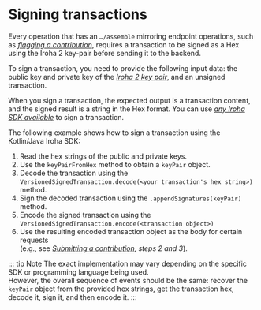# Signing transactions

Every operation that has an `…/assemble` mirroring endpoint operations, such as [*flagging a contribution*](Flagging_a_contribution.md), requires a transaction to be signed as a Hex using the Iroha 2 key-pair before sending it to the backend.

To sign a transaction, you need to provide the following input data: the public key and private key of the [*Iroha 2 key pair*](https://github.com/soramitsu/orillion-docs/blob/develop/manual/manual.rst#iroha2-key-pair), and an unsigned transaction.

[//]: # (FIXME dead link to iroha key pair)

When you sign a transaction, the expected output is a transaction content, and the signed result is a string in the Hex format. You can use [*any Iroha SDK available*](/index.md#what-is-iroha-2) to sign a transaction.

The following example shows how to sign a transaction using the Kotlin/Java Iroha SDK:

1. Read the hex strings of the public and private keys.
2. Use the `keyPairFromHex` method to obtain a `keyPair` object.
3. Decode the transaction using the `VersionedSignedTransaction.decode(<your transaction's hex string>)` method.
4. Sign the decoded transaction using the `.appendSignatures(keyPair)` method.
5. Encode the signed transaction using the `VersionedSignedTransaction.encode(<transaction object>)`
6. Use the resulting encoded transaction object as the body for certain requests <br>
(e.g., see *[Submitting a contribution](Submitting_a_contribution.md), steps 2 and 3*).

::: tip Note
The exact implementation may vary depending on the specific SDK or programming language being used.<br>
However, the overall sequence of events should be the same: recover the `keyPair` object from the provided hex strings, get the transaction hex, decode it, sign it, and then encode it.
:::
